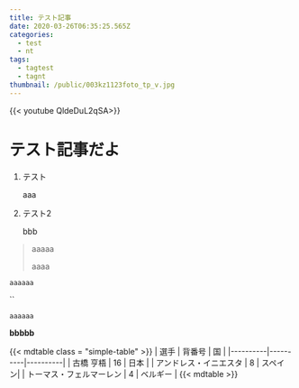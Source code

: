 ```yaml
---
title: テスト記事
date: 2020-03-26T06:35:25.565Z
categories:
  - test
  - nt
tags:
  - tagtest
  - tagnt
thumbnail: /public/003kz1123foto_tp_v.jpg
---
```

{{< youtube QldeDuL2qSA>}}

# テスト記事だよ

1. テスト

   aaa
2. テスト2

   bbb

> aaaaa
>
> aaaa

`aaaaaa`

``

`aaaaaa`

**bbbbb**

{{< mdtable class = "simple-table" >}}
| 選手 | 背番号 | 国 |
|----------|----------|----------|
| 古橋 亨梧 | 16 | 日本 |
| アンドレス・イニエスタ | 8 | スペイン|
| トーマス・フェルマーレン | 4 | ベルギー |
{{< mdtable >}}